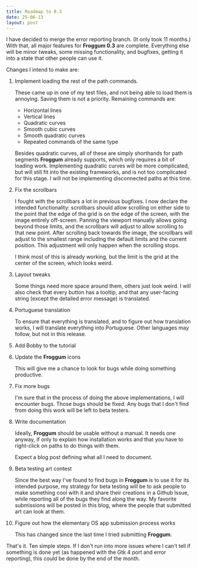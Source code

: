 ```yaml
---
title: Roadmap to 0.3
date: 25-06-13
layout: post
---
```


I have decided to merge the error reporting branch. (It only took 11 months.) With that, all major
features for **Froggum 0.3** are complete. Everything else will be minor tweaks, some missing
functionality, and bugfixes, getting it into a state that other people can use it.

Changes I intend to make are:

1. Implement loading the rest of the path commands.

   These came up in one of my test files, and not being able to load them is annoying. Saving them
   is not a priority. Remaining commands are:
   * Horizontal lines
   * Vertical lines
   * Quadratic curves
   * Smooth cubic curves
   * Smooth quadratic curves
   * Repeated commands of the same type

   Besides quadratic curves, all of these are simply shorthands for path segments **Froggum**
   already supports, which only requires a bit of loading work. Implementing quadratic curves
   will be more complicated, but will still fit into the existing frameworks, and is not too
   complicated for this stage. I will not be implementing disconnected paths at this time.

2. Fix the scrollbars

   I fought with the scrollbars a lot in previous bugfixes. I now declare the intended
   functionality: scrollbars should allow scrolling on either side to the point that the edge of
   the grid is on the edge of the screen, with the image entirely off-screen. Panning the viewport
   manually allows going beyond those limits, and the scrollbars will adjust to allow scrolling to
   that new point. After scrolling back towards the image, the scrollbars will adjust to the
   smallest range including the default limits and the current position. This adjustment will only
   happen when the scrolling stops.

   I think most of this is already working, but the limit is the grid at the center of the screen,
   which looks weird.

3. Layout tweaks

   Some things need more space around them, others just look weird. I will also check that every
   button has a tooltip, and that any user-facing string (except the detailed error message) is
   translated.

4. Portuguese translation

   To ensure that everything is translated, and to figure out how translation works, I will
   translate everything into Portuguese. Other languages may follow, but not in this release.

5. Add Bobby to the tutorial

6. Update the **Froggum** icons

   This will give me a chance to look for bugs while doing something productive.

7. Fix more bugs

   I'm sure that in the process of doing the above implementations, I will encounter bugs. Those
   bugs should be fixed. Any bugs that I don't find from doing this work will be left to beta
   testers.

8. Write documentation

   Ideally, **Froggum** should be usable without a manual. It needs one anyway, if only to explain
   how installation works and that you have to right-click on paths to do things with them.

   Expect a blog post defining what all I need to document.

9. Beta testing art contest

   Since the best way I've found to find bugs in **Froggum** is to use it for its intended purpose,
   my strategy for beta testing will be to ask people to make something cool with it and share
   their creations in a Github Issue, while reporting all of the bugs they find along the way. My
   favorite submissions will be posted in this blog, where the people that submitted art can look
   at them.

10. Figure out how the elementary OS app submission process works

    This has changed since the last time I tried submitting **Froggum**.

That's it. Ten simple steps. If I don't run into more issues where I can't tell if something is
done yet (as happened with the Gtk 4 port and error reporting), this could be done by the end of
the month.
